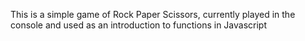 This is a simple game of Rock Paper Scissors, currently played in the console and used as an introduction to functions in Javascript